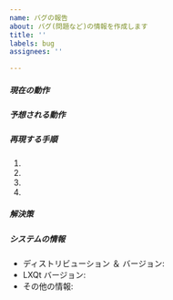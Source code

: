 ```yaml
---
name: バグの報告
about: バグ(問題など)の情報を作成します
title: ''
labels: bug
assignees: ''

---
```


<!--- 
Title には、簡単にバグの内容を書いて下さい。
※質問やアイデアや提案は ここに記入するのではなく Discussions を利用して下さい。
--->

##### 現在の動作  
<!--- 何が起きたか説明して下さい -->



##### 予想される動作  
<!--- 期待する動作を教えて下さい --->  



##### 再現する手順  
<!--- バグを再現するために手順を書いて下さい --->  

1. 
2. 
3. 
4. 


##### 解決策  
<!--- 義務ではありませんが、バグを修正するアイデアを書いて下さい --->  

##### システムの情報  
<!--- バグが発生したシステムに関して --->

* ディストリビューション ＆ バージョン: 
* LXQt バージョン: 
* その他の情報:
